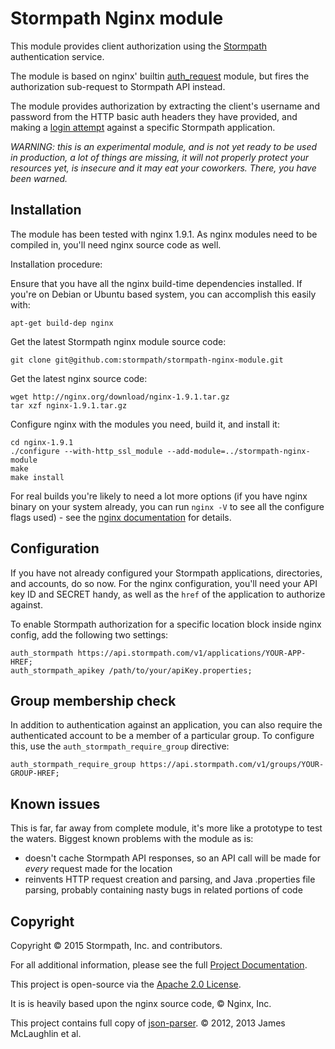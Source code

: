 # Stormpath Nginx module

This module provides client authorization using the
[Stormpath](https://stormpath.com/) authentication service.

The module is based on nginx' builtin
[auth_request](http://nginx.org/en/docs/http/ngx_http_auth_request_module.html) module, but fires the authorization sub-request to Stormpath API instead.

The module provides authorization by extracting the client's username and
password from the HTTP basic auth headers they have provided, and making a
[login attempt](http://docs.stormpath.com/rest/product-guide/#application-account-authc) against a specific Stormpath application.

*WARNING: this is an experimental module, and is not yet ready to be used
in production, a lot of things are missing, it will not properly protect
your resources yet, is insecure and it may eat your coworkers. There, you
have been warned.*

## Installation

The module has been tested with nginx 1.9.1. As nginx modules need to be
compiled in, you'll need nginx source code as well.

Installation procedure:

Ensure that you have all the nginx build-time dependencies installed. If you're
on Debian or Ubuntu based system, you can accomplish this easily with:

    apt-get build-dep nginx

Get the latest Stormpath nginx module source code:

    git clone git@github.com:stormpath/stormpath-nginx-module.git

Get the latest nginx source code:

    wget http://nginx.org/download/nginx-1.9.1.tar.gz
    tar xzf nginx-1.9.1.tar.gz

Configure nginx with the modules you need, build it, and install it:

    cd nginx-1.9.1
    ./configure --with-http_ssl_module --add-module=../stormpath-nginx-module
    make
    make install

For real builds you're likely to need a lot more options (if you have nginx
binary on your system already, you can run `nginx -V` to see all the configure
flags used) - see the [nginx documentation](http://nginx.org/en/docs/configure.html)
for details.

## Configuration

If you have not already configured your Stormpath applications, directories,
and accounts, do so now. For the nginx configuration, you'll need your
API key ID and SECRET handy, as well as the `href` of the application to
authorize against.

To enable Stormpath authorization for a specific location block inside nginx
config, add the following two settings:

    auth_stormpath https://api.stormpath.com/v1/applications/YOUR-APP-HREF;
    auth_stormpath_apikey /path/to/your/apiKey.properties;

## Group membership check

In addition to authentication against an application, you can also require
the authenticated account to be a member of a particular group. To configure
this, use the `auth_stormpath_require_group` directive:

    auth_stormpath_require_group https://api.stormpath.com/v1/groups/YOUR-GROUP-HREF;

## Known issues

This is far, far away from complete module, it's more like a prototype to test
the waters. Biggest known problems with the module as is:

* doesn't cache Stormpath API responses, so an API call will be made for
  *every* request made for the location
* reinvents HTTP request creation and parsing, and Java .properties file parsing,
  probably containing nasty bugs in related portions of code

## Copyright

Copyright &copy; 2015 Stormpath, Inc. and contributors.

For all additional information, please see the full [Project Documentation](http://docs.stormpath.com/rest/product-guide/).

This project is open-source via the [Apache 2.0 License](http://www.apache.org/licenses/LICENSE-2.0).

It is is heavily based upon the nginx source code, &copy; Nginx, Inc.

This project contains full copy of [json-parser](https://github.com/udp/json-parser/tree/c967d4d86788c50352e8ea4d67c64808a49c6650). &copy; 2012, 2013 James McLaughlin et al.
